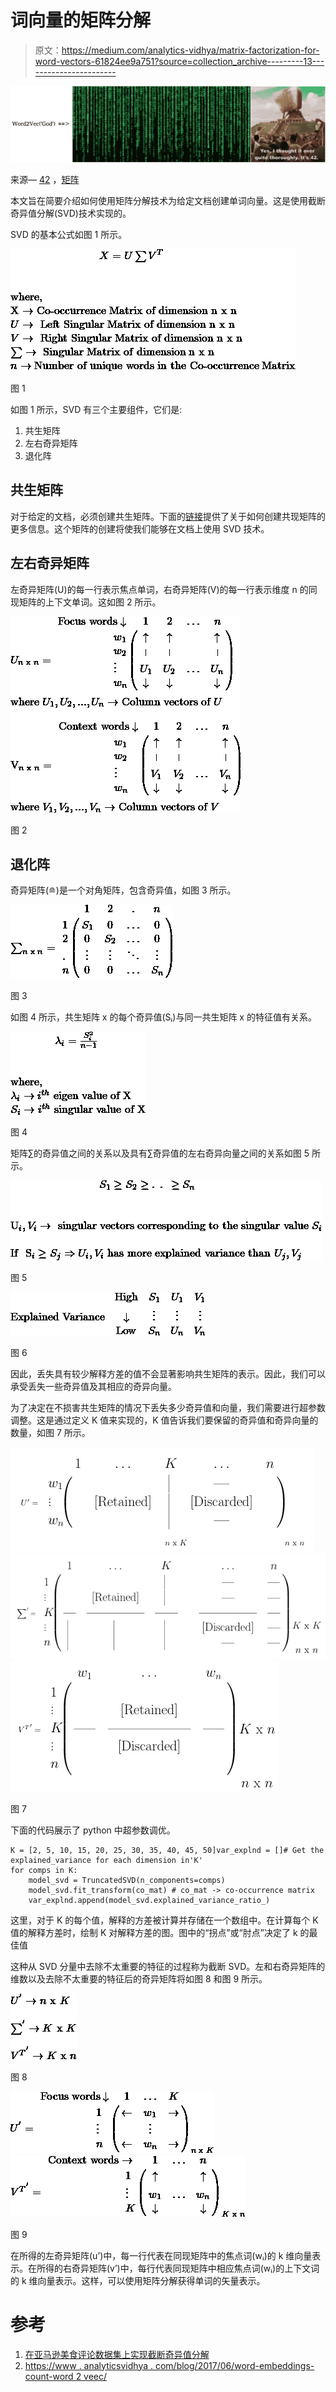 # 词向量的矩阵分解

> 原文：<https://medium.com/analytics-vidhya/matrix-factorization-for-word-vectors-61824ee9a751?source=collection_archive---------13----------------------->

![](img/4d867c534bf9036a8c39f042ab225d86.png)

来源— [42](http://whytewolf.ca/wp-content/uploads/2016/05/vlcsnap-2011-01-17-16h21m27s224-1024x422.png) ，[矩阵](https://techcrunch.com/2019/03/18/how-to-build-the-matrix/)

本文旨在简要介绍如何使用矩阵分解技术为给定文档创建单词向量。这是使用截断奇异值分解(SVD)技术实现的。

SVD 的基本公式如图 1 所示。

![](img/66f4190856cb5b6ea89c9a4bddb957a4.png)

图 1

如图 1 所示，SVD 有三个主要组件，它们是:

1.  共生矩阵
2.  左右奇异矩阵
3.  退化阵

## 共生矩阵

对于给定的文档，必须创建共生矩阵。下面的[链接](/@suhaskvaithal/co-occurrence-matrix-9cacc5dd396e?source=friends_link&sk=f65304f5f5f265c1e00ea1cb666eabe8)提供了关于如何创建共现矩阵的更多信息。这个矩阵的创建将使我们能够在文档上使用 SVD 技术。

## 左右奇异矩阵

左奇异矩阵(U)的每一行表示焦点单词，右奇异矩阵(V)的每一行表示维度 n 的同现矩阵的上下文单词。这如图 2 所示。

![](img/75934a73d401a83ad4a1f912a78b0959.png)

图 2

## 退化阵

奇异矩阵(≘)是一个对角矩阵，包含奇异值，如图 3 所示。

![](img/fa349115a52c4fd7fd66f496f54fb5fe.png)

图 3

如图 4 所示，共生矩阵 x 的每个奇异值(Sᵢ)与同一共生矩阵 x 的特征值有关系。

![](img/347bc8317a9e38518c0f133023ff4664.png)

图 4

矩阵∑的奇异值之间的关系以及具有∑奇异值的左右奇异向量之间的关系如图 5 所示。

![](img/a1572d9d5ffa795e465bf1473c2bba61.png)

图 5

![](img/cca3802298f85dc959b6eeb73e4090e7.png)

图 6

因此，丢失具有较少解释方差的值不会显著影响共生矩阵的表示。因此，我们可以承受丢失一些奇异值及其相应的奇异向量。

为了决定在不损害共生矩阵的情况下丢失多少奇异值和向量，我们需要进行超参数调整。这是通过定义 K 值来实现的，K 值告诉我们要保留的奇异值和奇异向量的数量，如图 7 所示。

![](img/0958013ebcf6810f4e593a8e00c332b4.png)![](img/9ad99724f846c864178a8722767130bd.png)![](img/297d93bc03ead4b547874acf1825b27f.png)

图 7

下面的代码展示了 python 中超参数调优。

```
K = [2, 5, 10, 15, 20, 25, 30, 35, 40, 45, 50]var_explnd = []# Get the explained_variance for each dimension in'K'
for comps in K:
    model_svd = TruncatedSVD(n_components=comps)
    model_svd.fit_transform(co_mat) # co_mat -> co-occurrence matrix
    var_explnd.append(model_svd.explained_variance_ratio_)
```

这里，对于 K 的每个值，解释的方差被计算并存储在一个数组中。在计算每个 K 值的解释方差时，绘制 K 对解释方差的图。图中的“拐点”或“肘点”决定了 k 的最佳值

这种从 SVD 分量中去除不太重要的特征的过程称为截断 SVD。左和右奇异矩阵的维数以及去除不太重要的特征后的奇异矩阵将如图 8 和图 9 所示。

![](img/4e7eb598cabd3506188c90f144e50765.png)

图 8

![](img/0425c3e16f0413e8b7332928c70974a3.png)![](img/1d1f52ff5c223d677f8b6d83765e65d2.png)

图 9

在所得的左奇异矩阵(u’)中，每一行代表在同现矩阵中的焦点词(wᵢ)的 k 维向量表示。在所得的右奇异矩阵(v’)中，每行代表同现矩阵中相应焦点词(wᵢ)的上下文词的 k 维向量表示。这样，可以使用矩阵分解获得单词的矢量表示。

# 参考

1.  [在亚马逊美食评论数据集上实现截断奇异值分解](https://github.com/suhaskv/Amazon_Food_Reviews/blob/master/Truncated_SVD/Amazon%20Fine%20Food%20Reviews%20Analysis%20Truncated%20SVD.ipynb)
2.  [https://www . analyticsvidhya . com/blog/2017/06/word-embeddings-count-word 2 veec/](https://www.analyticsvidhya.com/blog/2017/06/word-embeddings-count-word2veec/)